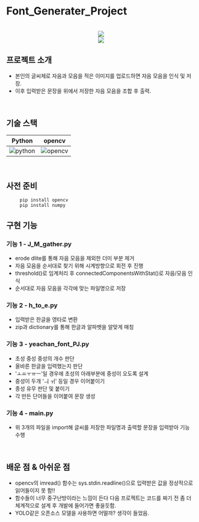 # Font_Generater_Project

<p align="center">
  <br>
  <img src="./img/img1.png">
  <br>
  <img src="./img/img2.png">
</p>

## 프로젝트 소개
  - 본인의 글씨체로 자음과 모음을 적은 이미지를 업로드하면 자음 모음을 인식 및 저장. <br>
  - 이후 입력받은 문장을 위에서 저장한 자음 모음을 조합 후 출력.


<br>

## 기술 스택

| Python | opencv | 
| :--------: | :--------: | 
|   ![python]    |   ![opencv]    |

<br>

## 사전 준비
```
     pip install opencv
     pip install numpy
```


## 구현 기능

### 기능 1 - J_M_gather.py
  - erode dlite를 통해 자음 모음을 제외한 더미 부분 제거
  - 자음 모음을 순서대로 찾기 위해 시계방향으로 회전 후 진행
  - threshold()로 임계처리 후 connectedComponentsWithStat()로 자음/모음 인식
  - 순서대로 자음 모음을 각각에 맞는 파일명으로 저장
  
### 기능 2 - h_to_e.py
  - 입력받은 한글을 영타로 변환
  - zip과 dictionary를 통해 한글과 알파벳을 알맞게 매칭

### 기능 3 - yeachan_font_PJ.py
  - 초성 중성 중성의 개수 판단
  - 올바른 한글을 입력했는지 판단
  - 'ㅗㅛㅜㅠㅡ'일 경우에 초성의 아래부분에 중성이 오도록 설계
  - 중성이 두개 'ㅢ ㅟ' 등일 경우 이어붙이기
  - 종성 유무 판단 및 붙이기
  - 각 만든 단어들을 이어붙여 문장 생성
  
### 기능 4 - main.py
  - 위 3개의 파일을 import해 글씨를 저장한 파일명과 출력할 문장을 입력받아 기능 수행
  
<br>

## 배운 점 & 아쉬운 점
  - opencv의 imread() 함수는 sys.stdin.readline()으로 입력받은 값을 정상적으로 읽어들이지 못 함!!<br>
  - 함수들이 너무 중구난방이라는 느낌이 든다 다음 프로젝트는 코드를 짜기 전 좀 더 체계적으로 설계 후 개발에 들어가면 좋을듯함.<br>
  - YOLO같은 오픈소스 모델을 사용하면 어떨까? 생각이 들었음.<br>
<br>
<br>


<!-- Stack Icon Refernces -->

[python]: /img/python.png
[opencv]: /img/opencv.png

